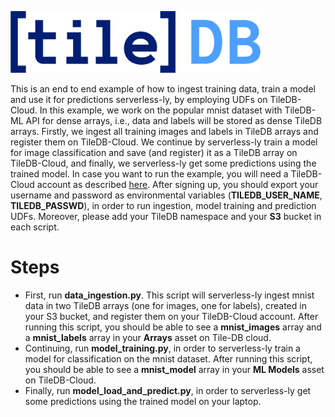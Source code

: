 <a href="https://tiledb.com"><img src="https://github.com/TileDB-Inc/TileDB/raw/dev/doc/source/_static/tiledb-logo_color_no_margin_@4x.png" alt="TileDB logo" width="400"></a>

This is an end to end example of how to ingest training data, train a model and use it for predictions serverless-ly, by employing UDFs on TileDB-Cloud. 
In this example, we work on the popular mnist dataset with TileDB-ML API for dense arrays, i.e., data and labels will be stored as dense TileDB arrays. 
Firstly, we ingest all training images and labels in TileDB arrays and register them on TileDB-Cloud. We continue by serverless-ly train a model for image classification and save (and register) it as a TileDB array on TileDB-Cloud, 
and finally, we serverless-ly get some predictions using the trained model. In case you want to run the example, you will need a TileDB-Cloud account as described
[here](https://docs.tiledb.com/cloud/tutorials/start-here). After signing up, you should export your username and password 
as environmental variables (**TILEDB_USER_NAME**, **TILEDB_PASSWD**), in order to run ingestion, model training and prediction UDFs. Moreover,
please add your TileDB namespace and your **S3** bucket in each script.

# Steps

* First, run **data_ingestion.py**. This script will serverless-ly ingest mnist data in two TileDB arrays (one for images, one for labels), created in your S3 bucket, and register them on your TileDB-Cloud account. After running this script, you should be able to see a **mnist_images** array and a **mnist_labels** array in your **Arrays** asset on Tile-DB cloud.
* Continuing, run **model_training.py**, in order to serverless-ly train a model for classification on the mnist dataset. After running this script, you should be able to see a **mnist_model** array in your **ML Models** asset on TileDB-Cloud.
* Finally, run **model_load_and_predict.py**, in order to serverless-ly get some predictions using the trained model on your laptop.
